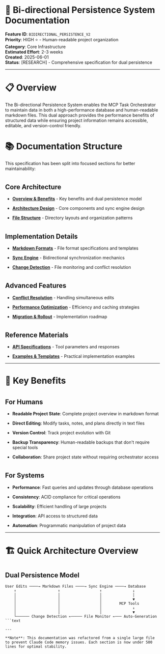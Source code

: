

# 📄 Bi-directional Persistence System Documentation

**Feature ID**: `BIDIRECTIONAL_PERSISTENCE_V2`  
**Priority**: HIGH ⭐ - Human-readable project organization  
**Category**: Core Infrastructure  
**Estimated Effort**: 2-3 weeks  
**Created**: 2025-06-01  
**Status**: [RESEARCH] - Comprehensive specification for dual persistence  

---

#

# 📋 Overview

The Bi-directional Persistence System enables the MCP Task Orchestrator to maintain data in both a high-performance database and human-readable markdown files. This dual approach provides the performance benefits of structured data while ensuring project information remains accessible, editable, and version-control friendly.

#

# 📚 Documentation Structure

This specification has been split into focused sections for better maintainability:

#

## Core Architecture

- **[Overview & Benefits](./01-overview-benefits.md)** - Key benefits and dual persistence model

- **[Architecture Design](./02-architecture-design.md)** - Core components and sync engine design

- **[File Structure](./03-file-structure.md)** - Directory layouts and organization patterns

#

## Implementation Details  

- **[Markdown Formats](./04-markdown-formats.md)** - File format specifications and templates

- **[Sync Engine](./05-sync-engine.md)** - Bidirectional synchronization mechanics

- **[Change Detection](./06-change-detection.md)** - File monitoring and conflict resolution

#

## Advanced Features

- **[Conflict Resolution](./07-conflict-resolution.md)** - Handling simultaneous edits

- **[Performance Optimization](./08-performance.md)** - Efficiency and caching strategies  

- **[Migration & Rollout](./09-migration.md)** - Implementation roadmap

#

## Reference Materials

- **[API Specifications](./10-api-specs.md)** - Tool parameters and responses

- **[Examples & Templates](./11-examples.md)** - Practical implementation examples

---

#

# 🎯 Key Benefits

#

## For Humans

- **Readable Project State**: Complete project overview in markdown format

- **Direct Editing**: Modify tasks, notes, and plans directly in text files

- **Version Control**: Track project evolution with Git

- **Backup Transparency**: Human-readable backups that don't require special tools

- **Collaboration**: Share project state without requiring orchestrator access

#

## For Systems

- **Performance**: Fast queries and updates through database operations

- **Consistency**: ACID compliance for critical operations

- **Scalability**: Efficient handling of large projects

- **Integration**: API access to structured data

- **Automation**: Programmatic manipulation of project data

---

#

# 🏗️ Quick Architecture Overview

#

## Dual Persistence Model

```text
User Edits ────→ Markdown Files ────→ Sync Engine ────→ Database
    ↑                   ↑                  ↑              ↓
    │                   │                  │              │
    │                   │                  │              ▼
    │                   │                  │        MCP Tools
    │                   │                  │              ↓
    │                   │                  │              ▼
    └────── Change Detection ←───── File Monitor ←─── Auto-Generation
```text

---

**Note**: This documentation was refactored from a single large file to prevent Claude Code memory issues. Each section is now under 500 lines for optimal stability.
